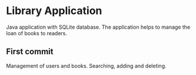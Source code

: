 # Library Application
Java application with SQLite database. The application helps to manage the loan of books to readers. 
## First commit
Management of users and books. Searching, adding and deleting.